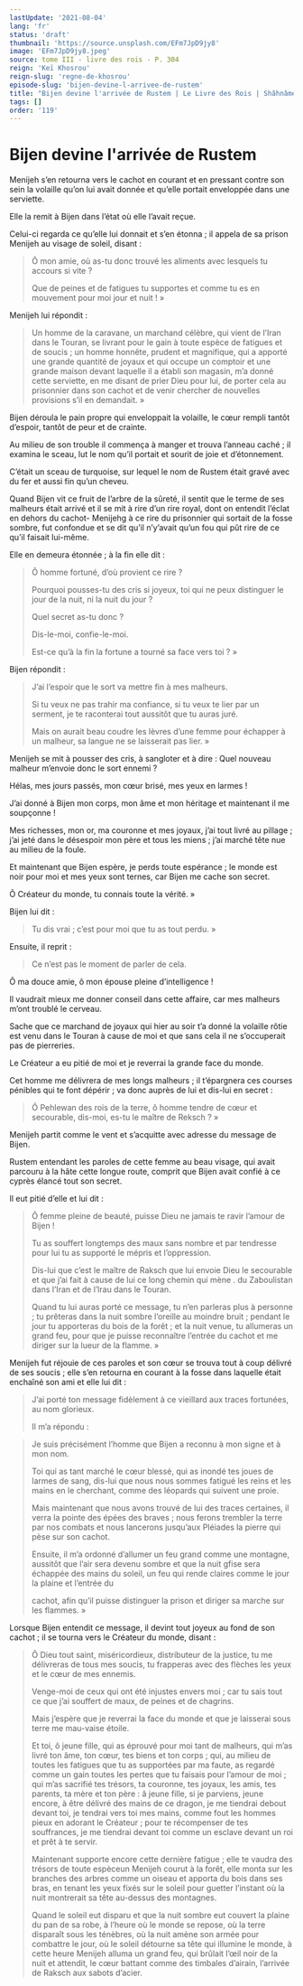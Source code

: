 ```yaml
---
lastUpdate: '2021-08-04'
lang: 'fr'
status: 'draft'
thumbnail: 'https://source.unsplash.com/EFm7JpD9jy8'
image: 'EFm7JpD9jy8.jpeg'
source: tome III - livre des rois - P. 304
reign: 'Keï Khosrou'
reign-slug: 'regne-de-khosrou'
episode-slug: 'bijen-devine-l-arrivee-de-rustem'
title: "Bijen devine l'arrivée de Rustem | Le Livre des Rois | Shâhnâmeh"
tags: []
order: '119'
---
```


<!-- LTeX: language=fr -->

# Bijen devine l'arrivée de Rustem

Menijeh s’en retourna vers le cachot en courant et en pressant contre son sein la volaille qu’on lui avait donnée et qu’elle portait enveloppée dans une serviette.

Elle la remit à Bijen dans l’état où elle l’avait reçue.

Celui-ci regarda ce qu’elle lui donnait et s’en étonna ; il appela de sa prison Menijeh au visage de soleil, disant :

> Ô mon amie, où as-tu donc trouvé les aliments avec lesquels tu accours si vite ?
>
> Que de peines et de fatigues tu supportes et comme tu es en mouvement pour moi jour et nuit ! »

Menijeh lui répondit :

> Un homme de la caravane, un marchand célèbre, qui vient de l’Iran dans le Touran, se livrant pour le gain à toute espèce de fatigues et de soucis ; un homme honnête, prudent et magnifique, qui a apporté une grande quantité de joyaux et qui occupe un comptoir et une grande maison devant laquelle il a établi son magasin, m’a donné cette serviette, en me disant de prier Dieu pour lui, de porter cela au prisonnier dans son cachot et de venir chercher de nouvelles provisions s’il en demandait. »

Bijen déroula le pain propre qui enveloppait la volaille, le cœur rempli tantôt d’espoir, tantôt de peur et de crainte.

Au milieu de son trouble il commença à manger et trouva l’anneau caché ; il examina le sceau, lut le nom qu’il portait et sourit de joie et d’étonnement.

C’était un sceau de turquoise, sur lequel le nom de Rustem était gravé avec du fer et aussi fin qu’un cheveu.

Quand Bijen vit ce fruit de l’arbre de la sûreté, il sentit que le terme de ses malheurs était arrivé et il se mit à rire d’un rire royal, dont on entendit l’éclat en dehors du cachot-
Menijehg à ce rire du prisonnier qui sortait de la fosse sombre, fut confondue et se dit qu’il n’y’avait qu’un fou qui pût rire de ce qu’il faisait lui-même.

Elle en demeura étonnée ; à la fin elle dit :

> Ô homme fortuné, d’où provient ce rire ?
>
> Pourquoi pousses-tu des cris si joyeux, toi qui ne peux distinguer le jour de la nuit, ni la nuit du jour ?
>
> Quel secret as-tu donc ?
>
> Dis-le-moi, confie-le-moi.
>
> Est-ce qu’à la fin la fortune a tourné sa face vers toi ? »

Bijen répondit :

> J’ai l’espoir que le sort va mettre fin à mes malheurs.
>
> Si tu veux ne pas trahir ma confiance, si tu veux te lier par un serment, je te raconterai tout aussitôt que tu auras juré.
>
> Mais on aurait beau coudre les lèvres d’une femme pour échapper à un malheur, sa langue ne se laisserait pas lier. »

Menijeh se mit à pousser des cris, à sangloter et à dire : Quel nouveau malheur m’envoie donc le sort ennemi ?

Hélas, mes jours passés, mon cœur brisé, mes yeux en larmes !

J’ai donné à Bijen mon corps, mon âme et mon héritage et maintenant il me soupçonne !

Mes richesses, mon or, ma couronne et mes joyaux, j’ai tout livré au pillage ; j’ai jeté dans le désespoir mon père et tous les miens ; j’ai marché tête nue au milieu de la foule.

Et maintenant que Bijen espère, je perds toute espérance ; le monde est noir pour moi et mes yeux sont ternes, car Bijen me cache son secret.

Ô Créateur du monde, tu connais toute la vérité. »

Bijen lui dit :

> Tu dis vrai ; c’est pour moi que tu as tout perdu. »

Ensuite, il reprit :

> Ce n’est pas le moment de parler de cela.

Ô ma douce amie, ô mon épouse pleine d’intelligence !

Il vaudrait mieux me donner conseil dans cette affaire, car mes malheurs m’ont troublé le cerveau.

Sache que ce marchand de joyaux qui hier au soir t’a donné la volaille rôtie est venu dans le Touran à cause de moi et que sans cela il ne s’occuperait pas de pierreries.

Le Créateur a eu pitié de moi et je reverrai la grande face du monde.

Cet homme me délivrera de mes longs malheurs ; il t’épargnera ces courses pénibles qui te font dépérir ; va donc auprès de lui et dis-lui en secret :

> Ô Pehlewan des rois de la terre, ô homme tendre de cœur et secourable, dis-moi, es-tu le maître de Reksch ? »

Menijeh partit comme le vent et s’acquitte avec adresse du message de Bijen.

Rustem entendant les paroles de cette femme au beau visage, qui avait parcouru à la hâte cette longue route, comprit que Bijen avait confié à ce cyprès élancé tout son secret.

Il eut pitié d’elle et lui dit :

> Ô femme pleine de beauté, puisse Dieu ne jamais te ravir l’amour de Bijen !
>
> Tu as souffert longtemps des maux sans nombre et par tendresse pour lui tu as supporté le mépris et l’oppression.
>
> Dis-lui que c’est le maître de Raksch que lui envoie Dieu le secourable et que j’ai fait à cause de lui ce long chemin qui mène .
> du Zaboulistan dans l’Iran et de l’lrau dans le Touran.
>
> Quand tu lui auras porté ce message, tu n’en parleras plus à personne ; tu prêteras dans la nuit sombre l’oreille au moindre bruit ; pendant le jour tu apporteras du bois de la forêt ; et la nuit venue, tu allumeras un grand feu, pour que je puisse reconnaître l’entrée du cachot et me diriger sur la lueur de la flamme. »

Menijeh fut réjouie de ces paroles et son cœur se trouva tout à coup délivré de ses soucis ; elle s’en retourna en courant à la fosse dans laquelle était enchaîné son ami et elle lui dit :

> J’ai porté ton message fidèlement à ce vieillard aux traces fortunées, au nom glorieux.
>
> Il m’a répondu :

> Je suis précisément l’homme que Bijen a reconnu à mon signe et à mon nom.
>
> Toi qui as tant marché le cœur blessé, qui as inondé tes joues de larmes de sang, dis-lui que nous nous sommes fatigué les reins et les mains en le cherchant, comme des léopards qui suivent une proie.
>
> Mais maintenant que nous avons trouvé de lui des traces certaines, il verra la pointe des épées des braves ; nous ferons trembler la terre par nos combats et nous lancerons jusqu’aux Pléiades la pierre qui pèse sur son cachot.
>
> Ensuite, il m’a ordonné d’allumer un feu grand comme une montagne, aussitôt que l’air sera devenu sombre et que la nuit gfise sera échappée des mains du soleil, un feu qui rende claires comme le jour la plaine et l’entrée du
>
> cachot, afin qu’il puisse distinguer la prison et diriger sa marche sur les flammes. »

Lorsque Bijen entendit ce message, il devint tout joyeux au fond de son cachot ; il se tourna vers le Créateur du monde, disant :

> Ô Dieu tout saint, miséricordieux, distributeur de la justice, tu me délivreras de tous mes soucis, tu frapperas avec des flèches les yeux et le cœur de mes ennemis.
>
> Venge-moi de ceux qui ont été injustes envers moi ; car tu sais tout ce que j’ai souffert de maux, de peines et de chagrins.
>
> Mais j’espère que je reverrai la face du monde et que je laisserai sous terre me mau-vaise étoile.
>
> Et toi, ô jeune fille, qui as éprouvé pour moi tant de malheurs, qui m’as livré ton âme, ton cœur, tes biens et ton corps ; qui, au milieu de toutes les fatigues que tu as supportées par ma faute, as regardé comme un gain toutes les pertes que tu faisais pour l’amour de moi ; qui m’as sacrifié tes trésors, ta couronne, tes joyaux, les amis, tes parents, ta mère et ton père : â jeune fille, si je parviens, jeune encore, à être délivré des mains de ce dragon, je me tiendrai debout devant toi, je tendrai vers toi mes mains, comme fout les hommes pieux en adorant le Créateur ; pour te récompenser de tes souffrances, je me tiendrai devant toi comme un esclave devant un roi et prêt à te servir.
>
> Maintenant supporte encore cette dernière fatigue ; elle te vaudra des trésors de toute espèceun Menijeh courut à la forêt, elle monta sur les branches des arbres comme un oiseau et apporta du bois dans ses bras, en tenant les yeux fixés sur le soleil pour guetter l’instant où la nuit montrerait sa tête au-dessus des montagnes.
>
> Quand le soleil eut disparu et que la nuit sombre eut couvert la plaine du pan de sa robe, à l’heure où le monde se repose, où la terre disparaît sous les ténèbres, où la nuit amène son armée pour combattre le jour, où le soleil détourne sa tête qui illumine le monde, à cette heure Menijeh alluma un grand feu, qui brûlait l’œil noir de la nuit et attendit, le cœur battant comme des timbales d’airain, l’arrivée de Raksch aux sabots d’acier.
